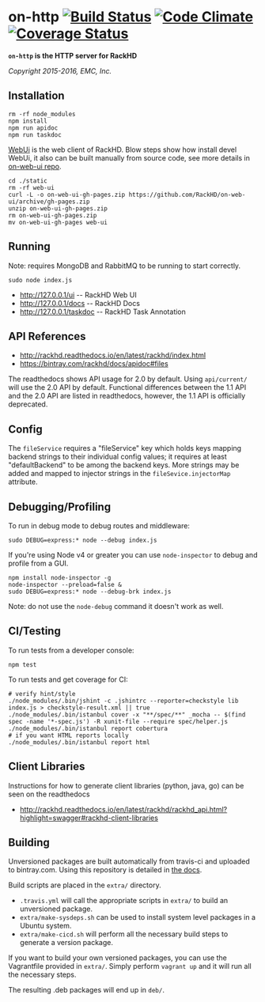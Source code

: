 # on-http [![Build Status](https://travis-ci.org/RackHD/on-http.svg?branch=master)](https://travis-ci.org/RackHD/on-http) [![Code Climate](https://codeclimate.com/github/RackHD/on-http/badges/gpa.svg)](https://codeclimate.com/github/RackHD/on-http) [![Coverage Status](https://coveralls.io/repos/RackHD/on-http/badge.svg?branch=master&service=github)](https://coveralls.io/github/RackHD/on-http?branch=master)

__`on-http` is the HTTP server for RackHD__

_Copyright 2015-2016, EMC, Inc._

## Installation

    rm -rf node_modules
    npm install
    npm run apidoc
    npm run taskdoc

[WebUi](https://github.com/RackHD/on-web-ui) is the web client of RackHD. Blow steps show how install devel WebUi, it also can be built manually from source code, see more details in  [on-web-ui repo](https://github.com/RackHD/on-web-ui).

    cd ./static
    rm -rf web-ui
    curl -L -o on-web-ui-gh-pages.zip https://github.com/RackHD/on-web-ui/archive/gh-pages.zip
    unzip on-web-ui-gh-pages.zip
    rm on-web-ui-gh-pages.zip
    mv on-web-ui-gh-pages web-ui

## Running

Note: requires MongoDB and RabbitMQ to be running to start correctly.

    sudo node index.js

 * http://127.0.0.1/ui -- RackHD Web UI
 * http://127.0.0.1/docs -- RackHD Docs
 * http://127.0.0.1/taskdoc -- RackHD Task Annotation

## API References

 * http://rackhd.readthedocs.io/en/latest/rackhd/index.html
 * https://bintray.com/rackhd/docs/apidoc#files

The readthedocs shows API usage for 2.0 by default. Using `api/current/` will
use the 2.0 API by default. Functional differences between the 1.1 API and the 2.0
API are listed in readthedocs, however, the 1.1 API is officially deprecated.

## Config

The `fileService` requires a "fileService" key which holds keys mapping backend
strings to their individual config values; it requires at least "defaultBackend"
 to be among the backend keys. More strings may be added and mapped to
injector strings in the `fileSevice.injectorMap` attribute.

## Debugging/Profiling

To run in debug mode to debug routes and middleware:

    sudo DEBUG=express:* node --debug index.js

If you're using Node v4 or greater you can use `node-inspector` to debug and profile from a GUI.

    npm install node-inspector -g
    node-inspector --preload=false &
    sudo DEBUG=express:* node --debug-brk index.js

Note: do not use the `node-debug` command it doesn't work as well.

## CI/Testing

To run tests from a developer console:

    npm test

To run tests and get coverage for CI:

    # verify hint/style
    ./node_modules/.bin/jshint -c .jshintrc --reporter=checkstyle lib index.js > checkstyle-result.xml || true
    ./node_modules/.bin/istanbul cover -x "**/spec/**" _mocha -- $(find spec -name '*-spec.js') -R xunit-file --require spec/helper.js
    ./node_modules/.bin/istanbul report cobertura
    # if you want HTML reports locally
    ./node_modules/.bin/istanbul report html

## Client Libraries

Instructions for how to generate client libraries (python, java, go) can be seen on the readthedocs
* http://rackhd.readthedocs.io/en/latest/rackhd/rackhd_api.html?highlight=swagger#rackhd-client-libraries

## Building

Unversioned packages are built automatically from travis-ci and uploaded to bintray.com. Using
this repository is detailed in [the docs](http://rackhd.readthedocs.org/en/latest/rackhd/ubuntu_package_installation.html).

Build scripts are placed in the `extra/` directory. 

  * `.travis.yml` will call the appropriate scripts in `extra/` to build an unversioned package.
  * `extra/make-sysdeps.sh` can be used to install system level packages in a Ubuntu system.
  * `extra/make-cicd.sh` will perform all the necessary build steps to generate a version package.

If you want to build your own versioned packages, you can use the Vagrantfile provided in `extra/`.  Simply perform `vagrant up` and it will run all the necessary steps.

The resulting .deb packages will end up in `deb/`.
